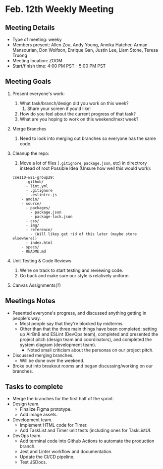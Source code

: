 # Feb. 12th Weekly Meeting

## Meeting Details

- Type of meeting: weeky
- Members present: Allen Zou, Andy Young, Annika Hatcher, Arman Mansourian, Don Wolfson, Enrique Gan, Justin Lee, Liam Stone, Teresa Truong
- Meeting location: ZOOM
- Start/finish time: 4:00 PM PST - 5:00 PM PST

## Meeting Goals

1. Present everyone's work:
   1. What task/branch/design did you work on this week?
      1. Share your screen if you'd like!
   2. How do you feel about the current progress of that task?
   3. What are you hoping to work on this weekend/next week?
2. Merge Branches
   1. Need to look into merging out branches so everyone has the same code.
3. Cleanup the repo:
   1. Move a lot of files (`.gitignore`, `package.json`, etc) in directrory instead of root Possible Idea (Unsure how well this would work):

    ~~~text
    cse110-w21-group29:
        - .github/ 
          - lint.yml
          - .gitignore
          - .eslintrc.js
        - amdin/
        - source/
          - packages/
            - package.json
            - package-lock.json
          - css/
          - img/
          - reference/ 
            - (Will likey get rid of this later (maybe store elsewhere))
          - index.html
        - specs/
        - README.md
    ~~~

4. Unit Testing & Code Reviews
   1. We're on track to start testing and reviewing code.
   2. Go back and make sure our style is relatively uniform.
5. Canvas Assignments(?)

## Meetings Notes

- Pesented everyone's progress, and discussed anything getting in people's way.
   - Most people say that they're blocked by midterms.
   - Other than that the three main things have been completed: setting up AirBnB and ESLint (DevOps team), completed and presented the project pitch (design team and coordinators), and completed the system diagram (development team).
      - Noted small criticism about the personas on our project pitch.
- Discussed merging branches.
  - Will be done over the weekend.
- Broke out into breakout rooms and began discussing/working on our branches.

## Tasks to complete

- Merge the branches for the first half of the sprint.
- Design team.
   - Finalize Figma prototype.
   - Add image assets.
- Development team.
   - Implement HTML code for Timer.
   - Add TaskList and Timer unit tests (including ones for TaskListUI.
- DevOps team.
   - Add terminal code into Github Actions to automate the production branch.
   - Jest and Linter workflow and documentation.
   - Update the CI/CD pipeline.
   - Test JSDocs.
